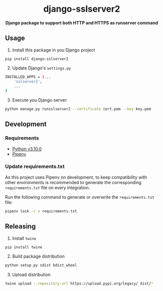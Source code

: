 <div>
  <h1 align="center">django-sslserver2</h1>
  <h4 align="center">
    Django package to support both HTTP and HTTPS as runserver command
  </h4>
</div>

## Usage

1. Install this package in you Django project

```bash
pip install django-sslserver2
```

2. Update Django's `settings.py`

```bash
INSTALLED_APPS = (...
    'sslserver2',
    ...
)
```

3. Execute you Django server:

```bash
python manage.py runsslserver2 --certificate cert.pem --key key.pem
```

## Development

### Requirements

- [Python v3.10.0](https://www.python.org/downloads/release/python-3100/)
- [Pipenv](https://pipenv.pypa.io)

### Update **requirements.txt**

As this project uses Pipenv on development, to keep compatibility with other
environments is recommended to generate the corresponding `requirements.txt`
file on every integration.

Run the following command to generate or overwrite the `requirements.txt` file:

```bash
pipenv lock -r > requirements.txt
```

## Releasing

1. Install `twine`

```bash
pip install twine
```

2. Build package distribution

```bash
python setup.py sdist bdist_wheel
```

3. Upload distribution

```bash
twine upload --repository-url https://upload.pypi.org/legacy/ dist/*
```
